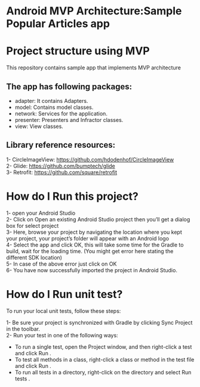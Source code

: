 # Android MVP Architecture:Sample Popular Articles app

# Project structure using MVP
This repository contains sample app that implements MVP architecture

## The app has following packages:  
* adapter: It contains Adapters.  
* model: Contains model classes.  
* network: Services for the application.  
* presenter: Presenters and Infractor classes.  
* view: View classes.

## Library reference resources:
1- CircleImageView: https://github.com/hdodenhof/CircleImageView  
2- Glide: https://github.com/bumptech/glide  
3- Retrofit: https://github.com/square/retrofit


# How do I Run this project?
1- open your Android Studio  
2- Click on Open an existing Android Studio project then you’ll get a dialog box for select project   
3- Here, browse your project by navigating the location where you kept your project, your project’s folder will appear with an Android logo   
4- Select the app and click OK, this will take some time for the Gradle to build, wait for the loading time. (You might get error here stating the different SDK location)   
5- In case of the above error just click on OK  
6- You have now successfully imported the project in Android Studio.

# How do I Run unit test?

To run your local unit tests, follow these steps:

1- Be sure your project is synchronized with Gradle by clicking Sync Project  in the toolbar.  
2- Run your test in one of the following ways:  
* 	To run a single test, open the Project window, and then right-click a test and click Run .
* 	To test all methods in a class, right-click a class or method in the test file and click Run .
* 	To run all tests in a directory, right-click on the directory and select Run tests .


